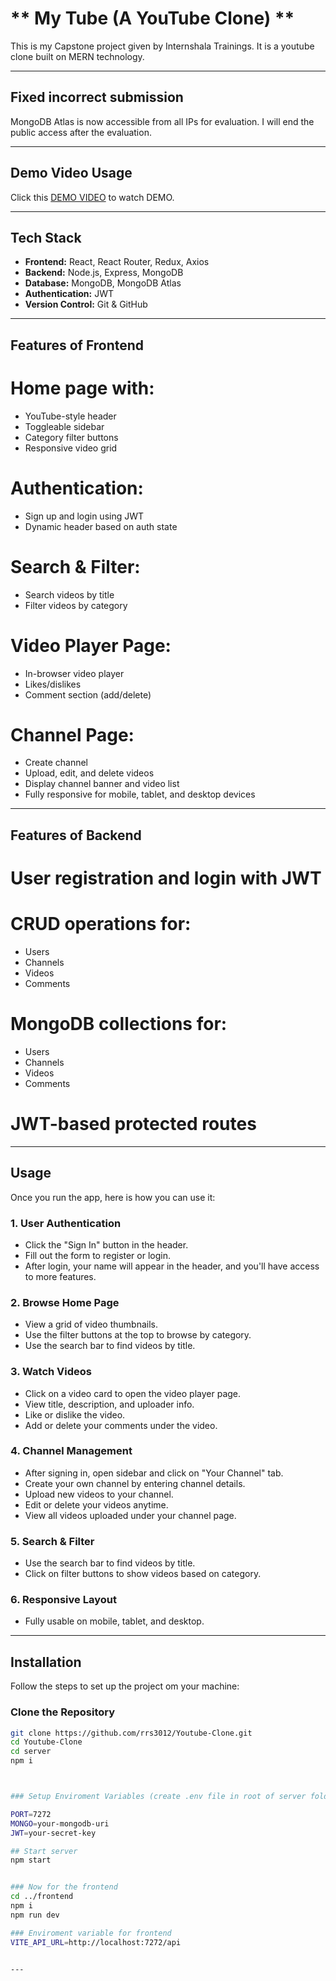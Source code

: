 # ** My Tube (A YouTube Clone) **

This is my Capstone project given by Internshala Trainings. It is a youtube clone built on MERN technology.


---

## Fixed incorrect submission

MongoDB Atlas is now accessible from all IPs for evaluation.
I will end the public access after the evaluation.



---




## Demo Video Usage

Click this [DEMO VIDEO](https://drive.google.com/file/d/1r1sAdCXwBxvsWMwEwkqFUcew3rSyqu6J/view?usp=sharing) to watch DEMO.


---




## Tech Stack
- **Frontend:** React, React Router, Redux, Axios
- **Backend:** Node.js, Express, MongoDB
- **Database:** MongoDB, MongoDB Atlas
- **Authentication:** JWT
- **Version Control:** Git & GitHub


---

## Features of Frontend 

# Home page with:
  - YouTube-style header
  - Toggleable sidebar
  - Category filter buttons
  - Responsive video grid
# Authentication:
  - Sign up and login using JWT
  - Dynamic header based on auth state
# Search & Filter:
  - Search videos by title
  - Filter videos by category
# Video Player Page:
  - In-browser video player
  - Likes/dislikes
  - Comment section (add/delete)
# Channel Page:
  - Create channel
  - Upload, edit, and delete videos
  - Display channel banner and video list
  - Fully responsive for mobile, tablet, and desktop devices


---

  ## Features of Backend

  # User registration and login with JWT
  # CRUD operations for:
  - Users
  - Channels
  - Videos
  - Comments
# MongoDB collections for:
  - Users
  - Channels
  - Videos
  - Comments
# JWT-based protected routes


---




## Usage

Once you run the app, here is how you can use it:

### 1. User Authentication
- Click the "Sign In" button in the header.
- Fill out the form to register or login.
- After login, your name will appear in the header, and you'll have access to more features.

### 2. Browse Home Page
- View a grid of video thumbnails.
- Use the filter buttons at the top to browse by category.
- Use the search bar to find videos by title.

### 3. Watch Videos
- Click on a video card to open the video player page.
- View title, description, and uploader info.
- Like or dislike the video.
- Add or delete your comments under the video.

### 4. Channel Management
- After signing in, open sidebar and click on "Your Channel" tab.
- Create your own channel by entering channel details.
- Upload new videos to your channel.
- Edit or delete your videos anytime.
- View all videos uploaded under your channel page.

### 5. Search & Filter
- Use the search bar to find videos by title.
- Click on filter buttons to show videos based on category.

### 6. Responsive Layout
- Fully usable on mobile, tablet, and desktop.


---




## Installation

Follow the steps to set up the project om your machine:

### Clone the Repository

```bash
git clone https://github.com/rrs3012/Youtube-Clone.git
cd Youtube-Clone
cd server
npm i



### Setup Enviroment Variables (create .env file in root of server folder)

PORT=7272
MONGO=your-mongodb-uri
JWT=your-secret-key

## Start server
npm start


### Now for the frontend
cd ../frontend
npm i
npm run dev

### Enviroment variable for frontend
VITE_API_URL=http://localhost:7272/api


---